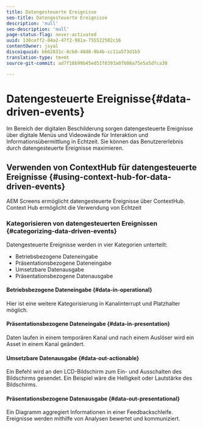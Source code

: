 ```yaml
---
title: Datengesteuerte Ereignisse
seo-title: Datengesteuerte Ereignisse
description: 'null'
seo-description: 'null'
page-status-flag: never-activated
uuid: 138ceff2-84a2-47f2-981a-755522502c16
contentOwner: jsyal
discoiquuid: b662831c-8cb0-48d8-9b4b-cc11a573d1b5
translation-type: tm+mt
source-git-commit: ad7f18b99b45ed51f0393a0f608a75e5a5dfca30

---
```



# Datengesteuerte Ereignisse{#data-driven-events}

Im Bereich der digitalen Beschilderung sorgen datengesteuerte Ereignisse über digitale Menüs und Videowände für Interaktion und Informationsübermittlung in Echtzeit. Sie können das Benutzererlebnis durch datengesteuerte Ereignisse maximieren.

## Verwenden von ContextHub für datengesteuerte Ereignisse {#using-context-hub-for-data-driven-events}

AEM Screens ermöglicht datengesteuerte Ereignisse über ContextHub. Context Hub ermöglicht die Verwendung von Echtzeit

### Kategorisieren von datengesteuerten Ereignissen {#categorizing-data-driven-events}

Datengesteuerte Ereignisse werden in vier Kategorien unterteilt:

* Betriebsbezogene Dateneingabe
* Präsentationsbezogene Dateneingabe
* Umsetzbare Datenausgabe
* Präsentationsbezogene Datenausgabe

#### Betriebsbezogene Dateneingabe {#data-in-operational}

Hier ist eine weitere Kategorisierung in Kanalinterrupt und Platzhalter möglich.

#### Präsentationsbezogene Dateneingabe {#data-in-presentation}

Daten laufen in einem temporären Kanal und nach einem Auslöser wird ein Asset in einem Kanal geändert.

#### Umsetzbare Datenausgabe {#data-out-actionable}

Ein Befehl wird an den LCD-Bildschirm zum Ein- und Ausschalten des Bildschirms gesendet. Ein Beispiel wäre die Helligkeit oder Lautstärke des Bildschirms.

#### Präsentationsbezogene Datenausgabe {#data-out-presentational}

Ein Diagramm aggregiert Informationen in einer Feedbackschleife. Ereignisse werden mithilfe von Analysen bewertet und kommuniziert.

